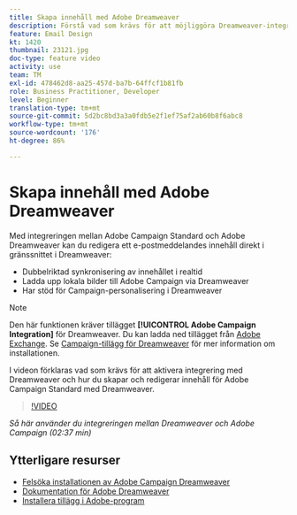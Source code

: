```yaml
---
title: Skapa innehåll med Adobe Dreamweaver
description: Förstå vad som krävs för att möjliggöra Dreamweaver-integrering och hur man skapar och redigerar innehåll för Adobe Campaign Standard med Dreamweaver.
feature: Email Design
kt: 1420
thumbnail: 23121.jpg
doc-type: feature video
activity: use
team: TM
exl-id: 478462d8-aa25-457d-ba7b-64ffcf1b81fb
role: Business Practitioner, Developer
level: Beginner
translation-type: tm+mt
source-git-commit: 5d2bc8bd3a3a0fdb5e2f1ef75af2ab60b8f6abc8
workflow-type: tm+mt
source-wordcount: '176'
ht-degree: 86%

---
```


# Skapa innehåll med Adobe Dreamweaver

Med integreringen mellan Adobe Campaign Standard och Adobe Dreamweaver kan du redigera ett e-postmeddelandes innehåll direkt i gränssnittet i Dreamweaver:

* Dubbelriktad synkronisering av innehållet i realtid
* Ladda upp lokala bilder till Adobe Campaign via Dreamweaver
* Har stöd för Campaign-personalisering i Dreamweaver

>[!NOTE]
>
>Den här funktionen kräver tillägget **[!UICONTROL Adobe Campaign Integration]** för Dreamweaver. Du kan ladda ned tillägget från [Adobe Exchange](https://exchange.adobe.com/creativecloud.html#search). Se [Campaign-tillägg för Dreamweaver](https://helpx.adobe.com/se/dreamweaver/using/working-with-dreamweaver-and-campaign.html) för mer information om installationen.

I videon förklaras vad som krävs för att aktivera integrering med Dreamweaver och hur du skapar och redigerar innehåll för Adobe Campaign Standard med Dreamweaver.

>[!VIDEO](https://video.tv.adobe.com/v/23121?quality=12)

*Så här använder du integreringen mellan Dreamweaver och Adobe Campaign (02:37 min)*

## Ytterligare resurser

* [Felsöka installationen av Adobe Campaign Dreamweaver](https://helpx.adobe.com/se/dreamweaver/kb/dreamweaver-campaign-integration-issue.html)
* [Dokumentation för Adobe Dreamweaver](https://helpx.adobe.com/dreamweaver/using/working-with-dreamweaver-and-campaign.html)
* [Installera tillägg i Adobe-program](https://helpx.adobe.com/se/creative-cloud/kb/installingextensionsandaddons.html)

